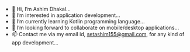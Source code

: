 - 👋 Hi, I’m Ashim Dhakal...
- 👀 I’m interested in application development...
- 🌱 I’m currently learning Kotlin programming language...
- 💞️ I’m looking forward to collaborate on mobile/desktop applications...
- 📫 Contact me via my email id, setashim155@gmail.com, for any kind of app development...

<!---
setashim155/setashim155 is a ✨ special ✨ repository because its `README.md` (this file) appears on your GitHub profile.
You can click the Preview link to take a look at your changes.
--->
